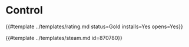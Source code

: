 # Control

{{#template ../templates/rating.md status=Gold installs=Yes opens=Yes}}

{{#template ../templates/steam.md id=870780}}